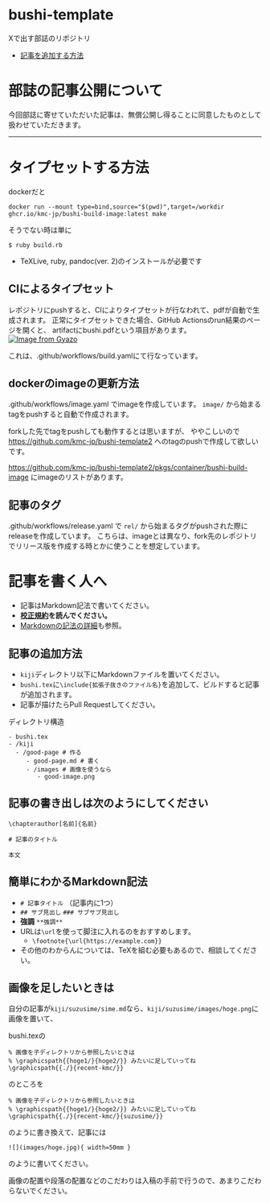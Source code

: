 # bushi-template

Xで出す部誌のリポジトリ

* [記事を追加する方法](#記事を書く人へ)

# 部誌の記事公開について

今回部誌に寄せていただいた記事は、無償公開し得ることに同意したものとして扱わせていただきます。

----

# タイプセットする方法
dockerだと
```
docker run --mount type=bind,source="$(pwd)",target=/workdir ghcr.io/kmc-jp/bushi-build-image:latest make
```

そうでない時は単に
```
$ ruby build.rb
```

- TeXLive, ruby, pandoc(ver. 2)のインストールが必要です

## CIによるタイプセット
レポジトリにpushすると、CIによりタイプセットが行なわれて、pdfが自動で生成されます。
正常にタイプセットできた場合、GitHub Actionsのrun結果のページを開くと、
artifactにbushi.pdfという項目があります。
[![Image from Gyazo](https://i.gyazo.com/9cc637c1b1db1eff9e169585df6fcaca.png)](https://gyazo.com/9cc637c1b1db1eff9e169585df6fcaca)

これは、.github/workflows/build.yamlにて行なっています。

## dockerのimageの更新方法
.github/workflows/image.yaml でimageを作成しています。
`image/` から始まるtagをpushすると自動で作成されます。

forkした先でtagをpushしても動作するとは思いますが、
ややこしいので https://github.com/kmc-jp/bushi-template2 へのtagのpushで作成して欲しいです。

https://github.com/kmc-jp/bushi-template2/pkgs/container/bushi-build-image にimageのリストがあります。

## 記事のタグ
.github/workflows/release.yaml で `rel/` から始まるタグがpushされた際にreleaseを作成しています。
こちらは、imageとは異なり、fork先のレポジトリでリリース版を作成する時とかに使うことを想定しています。

# 記事を書く人へ
* 記事はMarkdown記法で書いてください。
* **[校正規約](https://github.com/kmc-jp/bushi-template2/blob/master/kiji/kousei.md)を読んでください。**
* [Markdownの記法の詳細](https://pandoc-doc-ja.readthedocs.io/ja/latest/users-guide.html#pandocs-markdown)も参照。

## 記事の追加方法
* `kiji`ディレクトリ以下にMarkdownファイルを置いてください。
* `bushi.tex`に`\include{拡張子抜きのファイル名}`を追加して、ビルドすると記事が追加されます。
* 記事が描けたらPull Requestしてください。

ディレクトリ構造
```
- bushi.tex
- /kiji
  - /good-page # 作る
     - good-page.md # 書く
     - /images # 画像を使うなら
        - good-image.png
```

##  記事の書き出しは次のようにしてください

```
\chapterauthor[名前]{名前}

# 記事のタイトル

本文
```

## 簡単にわかるMarkdown記法


* `# 記事タイトル` （記事内に1つ）
* `## サブ見出し` `### サブサブ見出し`
* **強調** `**強調**`
* URLは`\url`を使って脚注に入れるのをおすすめします。
  * `\footnote{\url{https://example.com}}`
* その他のわからんについては、TeXを組む必要もあるので、相談してください。

## 画像を足したいときは
自分の記事が`kiji/suzusime/sime.md`なら、`kiji/suzusime/images/hoge.png`に画像を置いて、

bushi.texの

```
% 画像を子ディレクトリから参照したいときは
% \graphicspath{{hoge1/}{hoge2/}} みたいに足していってね
\graphicspath{{./}{recent-kmc/}}
```

のところを

```
% 画像を子ディレクトリから参照したいときは
% \graphicspath{{hoge1/}{hoge2/}} みたいに足していってね
\graphicspath{{./}{recent-kmc/}{suzusime/}}
```

のように書き換えて、記事には

```
![](images/hoge.jpg){ width=50mm }
```

のように書いてください。

画像の配置や段落の配置などのこだわりは入稿の手前で行うので、あまりこだわらないでください。
